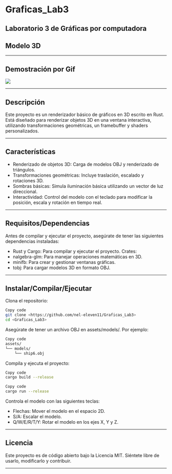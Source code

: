 # Graficas_Lab3
## Laboratorio 3 de Gráficas por computadora
## Modelo 3D

---

## Demostración por Gif

![]([https://github.com/Your_Repository_Name/Your_GIF_Name.gif](https://github.com/nel-eleven11/Graficas_Lab3/blob/main/lab3_gif_nel.gif))

---

## Descripción 

Este proyecto es un renderizador básico de gráficos en 3D escrito en Rust. Está diseñado para renderizar objetos 3D en una ventana interactiva, utilizando transformaciones geométricas, un framebuffer y shaders personalizados.

---

## Características

- Renderizado de objetos 3D: Carga de modelos OBJ y renderizado de triángulos.
- Transformaciones geométricas: Incluye traslación, escalado y rotaciones 3D.
- Sombras básicas: Simula iluminación básica utilizando un vector de luz direccional.
- Interactividad: Control del modelo con el teclado para modificar la posición, escala y rotación en tiempo real.

---

## Requisitos/Dependencias

Antes de compilar y ejecutar el proyecto, asegúrate de tener las siguientes dependencias instaladas:

- Rust y Cargo: Para compilar y ejecutar el proyecto.
Crates:
- nalgebra-glm: Para manejar operaciones matemáticas en 3D.
- minifb: Para crear y gestionar ventanas gráficas.
- tobj: Para cargar modelos 3D en formato OBJ.

---

## Instalar/Compilar/Ejecutar

Clona el repositorio:
```bash
Copy code
git clone <https://github.com/nel-eleven11/Graficas_Lab3>
cd <Graficas_Lab3>
```

Asegúrate de tener un archivo OBJ en assets/models/. Por ejemplo:
```markdown
Copy code
assets/
└── models/
    └── ship6.obj
```

Compila y ejecuta el proyecto:

```bash
Copy code
cargo build --release
```
```bash
Copy code
cargo run --release
```
Controla el modelo con las siguientes teclas:

* Flechas: Mover el modelo en el espacio 2D.
* S/A: Escalar el modelo.
* Q/W/E/R/T/Y: Rotar el modelo en los ejes X, Y y Z.

---

## Licencia

Este proyecto es de código abierto bajo la Licencia MIT. Siéntete libre de usarlo, modificarlo y contribuir.

---
